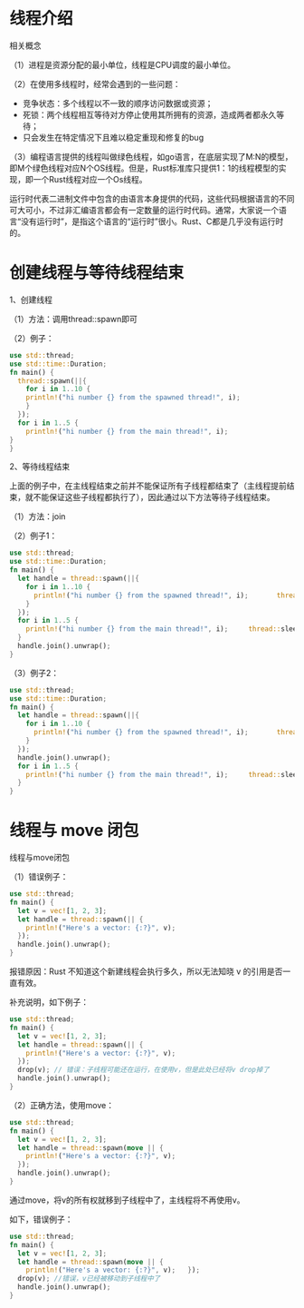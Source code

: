 # 线程介绍

相关概念 

（1）进程是资源分配的最小单位，线程是CPU调度的最小单位。 

（2）在使用多线程时，经常会遇到的一些问题： 

* 竞争状态：多个线程以不一致的顺序访问数据或资源；
* 死锁：两个线程相互等待对方停止使用其所拥有的资源，造成两者都永久等待； 
* 只会发生在特定情况下且难以稳定重现和修复的bug 

（3）编程语言提供的线程叫做绿色线程，如go语言，在底层实现了M:N的模型，即M个绿色线程对应N个OS线程。但是，Rust标准库只提供1：1的线程模型的实现，即一个Rust线程对应一个Os线程。 

运行时代表二进制文件中包含的由语言本身提供的代码，这些代码根据语言的不同可大可小，不过非汇编语言都会有一定数量的运行时代码。通常，大家说一个语言“没有运行时”，是指这个语言的“运行时”很小。Rust、C都是几乎没有运行时的。

# 创建线程与等待线程结束

1、创建线程 

（1）方法：调用thread::spawn即可 

（2）例子：  

```rust
use std::thread; 
use std::time::Duration; 
fn main() {   
  thread::spawn(||{     
    for i in 1..10 {       
    println!("hi number {} from the spawned thread!", i);                     thread::sleep(Duration::from_millis(1));     
    }   
  });   
  for i in 1..5 {     
    println!("hi number {} from the main thread!", i);                       thread::sleep(Duration::from_millis(1));   
}
}
```

  2、等待线程结束 

上面的例子中，在主线程结束之前并不能保证所有子线程都结束了（主线程提前结束，就不能保证这些子线程都执行了），因此通过以下方法等待子线程结束。 

（1）方法：join 

（2）例子1：  

```rust
use std::thread; 
use std::time::Duration; 
fn main() {   
  let handle = thread::spawn(||{     
    for i in 1..10 {       
      println!("hi number {} from the spawned thread!", i);       thread::sleep(Duration::from_millis(1));     
    }   
  });   
  for i in 1..5 {     
    println!("hi number {} from the main thread!", i);     thread::sleep(Duration::from_millis(1));   
  }   
  handle.join().unwrap(); 
}  
```

（3）例子2：  

```rust
use std::thread; 
use std::time::Duration; 
fn main() {   
  let handle = thread::spawn(||{     
    for i in 1..10 {       
      println!("hi number {} from the spawned thread!", i);       thread::sleep(Duration::from_millis(1));     
    }   
  });   
  handle.join().unwrap();   
  for i in 1..5 {     
    println!("hi number {} from the main thread!", i);     thread::sleep(Duration::from_millis(1));   
  } 
}
```

# 线程与 move 闭包

线程与move闭包 

（1）错误例子：  

```rust
use std::thread; 
fn main() {   
  let v = vec![1, 2, 3];   
  let handle = thread::spawn(|| {     
    println!("Here's a vector: {:?}", v);   
  });   
  handle.join().unwrap(); 
}  
```

报错原因：Rust 不知道这个新建线程会执行多久，所以无法知晓 v 的引用是否一直有效。

 补充说明，如下例子： 

```rust
use std::thread; 
fn main() {   
  let v = vec![1, 2, 3];   
  let handle = thread::spawn(|| {     
    println!("Here's a vector: {:?}", v);   
  });   
  drop(v); // 错误：子线程可能还在运行，在使用v，但是此处已经将v drop掉了   
  handle.join().unwrap(); 
}  
```

（2）正确方法，使用move： 

```rust
use std::thread; 
fn main() {   
  let v = vec![1, 2, 3];   
  let handle = thread::spawn(move || {     
    println!("Here's a vector: {:?}", v);   
  });   
  handle.join().unwrap(); 
} 
```

 通过move，将v的所有权就移到子线程中了，主线程将不再使用v。 

如下，错误例子： 

```rust
use std::thread; 
fn main() {   
  let v = vec![1, 2, 3];   
  let handle = thread::spawn(move || {     
    println!("Here's a vector: {:?}", v);   });   
  drop(v); //错误，v已经被移动到子线程中了   
  handle.join().unwrap();
} 
```